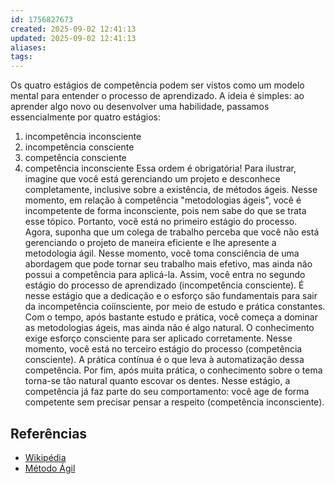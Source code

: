 ```yaml
---
id: 1756827673
created: 2025-09-02 12:41:13
updated: 2025-09-02 12:41:13
aliases:
tags:
---
```

Os quatro estágios de competência podem ser vistos como um modelo mental para entender o processo de aprendizado. A ideia é simples: ao aprender algo novo ou desenvolver uma habilidade, passamos essencialmente por quatro estágios:
1. incompetência inconsciente
2. incompetência consciente
3. competência consciente
4. competência inconsciente
Essa ordem é obrigatória! Para ilustrar, imagine que você está gerenciando um projeto e desconhece completamente, inclusive sobre a existência, de métodos ágeis. Nesse momento, em relação à competência "metodologias ágeis", você é incompetente de forma inconsciente, pois nem sabe do que se trata esse tópico. Portanto, você está no primeiro estágio do processo.
Agora, suponha que um colega de trabalho perceba que você não está gerenciando o projeto de maneira eficiente e lhe apresente a metodologia ágil. Nesse momento, você toma consciência de uma abordagem que pode tornar seu trabalho mais efetivo, mas ainda não possui a competência para aplicá-la. Assim, você entra no segundo estágio do processo de aprendizado (incompetência consciente). É nesse estágio que a dedicação e o esforço são fundamentais para sair da incompetência coíínsciente, por meio de estudo e prática constantes.
Com o tempo, após bastante estudo e prática, você começa a dominar as metodologias ágeis, mas ainda não é algo natural. O conhecimento exige esforço consciente para ser aplicado corretamente. Nesse momento, você está no terceiro estágio do processo (competência consciente). A prática contínua é o que leva à automatização dessa competência.
Por fim, após muita prática, o conhecimento sobre o tema torna-se tão natural quanto escovar os dentes. Nesse estágio, a competência já faz parte do seu comportamento: você age de forma competente sem precisar pensar a respeito (competência inconsciente).
## Referências
- [Wikipédia](https://en.wikipedia.org/wiki/Four_stages_of_competence)
- [Método Ágil](https://metodoagil.com/estagios-da-competencia/)